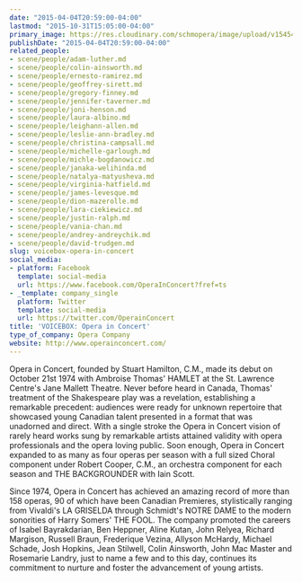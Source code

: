 ```yaml
---
date: "2015-04-04T20:59:00-04:00"
lastmod: "2015-10-31T15:05:00-04:00"
primary_image: https://res.cloudinary.com/schmopera/image/upload/v1545409169/media/webhook-uploads/1446318312936/Logo---OIC.jpg.jpg
publishDate: "2015-04-04T20:59:00-04:00"
related_people:
- scene/people/adam-luther.md
- scene/people/colin-ainsworth.md
- scene/people/ernesto-ramirez.md
- scene/people/geoffrey-sirett.md
- scene/people/gregory-finney.md
- scene/people/jennifer-taverner.md
- scene/people/joni-henson.md
- scene/people/laura-albino.md
- scene/people/leighann-allen.md
- scene/people/leslie-ann-bradley.md
- scene/people/christina-campsall.md
- scene/people/michelle-garlough.md
- scene/people/michle-bogdanowicz.md
- scene/people/janaka-welihinda.md
- scene/people/natalya-matyusheva.md
- scene/people/virginia-hatfield.md
- scene/people/james-levesque.md
- scene/people/dion-mazerolle.md
- scene/people/lara-ciekiewicz.md
- scene/people/justin-ralph.md
- scene/people/vania-chan.md
- scene/people/andrey-andreychik.md
- scene/people/david-trudgen.md
slug: voicebox-opera-in-concert
social_media:
- platform: Facebook
  template: social-media
  url: https://www.facebook.com/OperaInConcert?fref=ts
- _template: company_single
  platform: Twitter
  template: social-media
  url: https://twitter.com/OperainConcert
title: 'VOICEBOX: Opera in Concert'
type_of_company: Opera Company
website: http://www.operainconcert.com/
---
```


<p>
	Opera in Concert, founded by Stuart Hamilton, C.M., made its debut on October 21st 1974 with Ambroise Thomas' HAMLET at the St. Lawrence Centre's Jane Mallett Theatre. Never before heard in Canada, Thomas' treatment of the Shakespeare play was a revelation, establishing a remarkable precedent: audiences were ready for unknown repertoire that showcased young Canadian talent presented in a format that was unadorned and direct. With a single stroke the Opera in Concert vision of rarely heard works sung by remarkable artists attained validity with opera professionals and the opera loving public. Soon enough, Opera in Concert expanded to as many as four operas per season with a full sized Choral component under Robert Cooper, C.M., an orchestra component for each season and THE BACKGROUNDER with Iain Scott.
</p>
<p>
	Since 1974, Opera in Concert has achieved an amazing record of more than 158 operas, 90 of which have been Canadian Premieres, stylistically ranging from Vivaldi's LA GRISELDA through Schmidt's NOTRE DAME to the modern sonorities of Harry Somers' THE FOOL. The company promoted the careers of Isabel Bayrakdarian, Ben Heppner, Aline Kutan, John Relyea, Richard Margison, Russell Braun, Frederique Vezina, Allyson McHardy, Michael Schade, Josh Hopkins, Jean Stilwell, Colin Ainsworth, John Mac Master and Rosemarie Landry, just to name a few and to this day, continues its commitment to nurture and foster the advancement of young artists.
</p>
